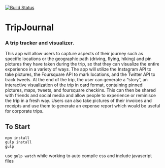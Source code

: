 [![Build Status](https://magnum.travis-ci.com/CS410-2015Fall/Group_30_TripJournal.svg?token=DdjEEDN4qo7xe6yvwq97)](https://magnum.travis-ci.com/CS410-2015Fall/Group_30_TripJournal)
# TripJournal

### A trip tracker and visualizer.

This app will allow users to capture aspects of their journey such as specific locations or the
geographic path (driving, flying, hiking) and pin pictures they have taken during the trip, so that
they can visualize the entire experience in a variety of ways. The app will utilize the Instagram
API to take pictures, the Foursquare API to mark locations, and the Twitter API to track tweets.
At the end of the trip, the user can generate a “story”, an interactive visualization of the trip in
card format, containing pinned pictures, maps, tweets, and foursquare check­ins. This can then
be shared with friends and social media and allow people to experience or reminisce the trip in
a fresh way. Users can also take pictures of their invoices and receipts and use them to
generate an expense report which would be useful for corporate trips.


## To Start
```
npm install
gulp install
gulp
```
use `gulp watch` while working to auto compile css and include javascript files
